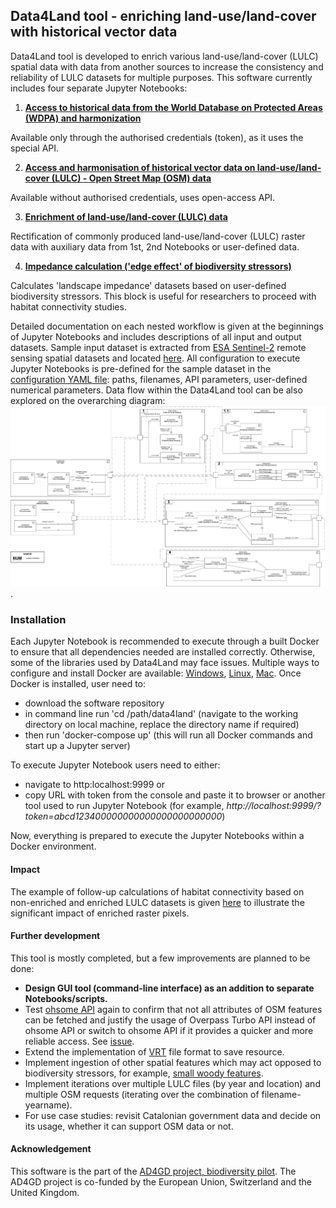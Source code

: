 ## **Data4Land** tool - enriching land-use/land-cover with historical vector data

Data4Land tool is developed to enrich various land-use/land-cover (LULC) spatial data with data from another sources to increase the consistency and reliability of LULC datasets for multiple purposes. This software currently includes four separate Jupyter Notebooks:

1. **[Access to historical data from the World Database on Protected Areas (WDPA) and harmonization](src/1_pas.ipynb)**

Available only through the authorised credentials (token), as it uses the special API.

2. **[Access and harmonisation of historical vector data on land-use/land-cover (LULC) - Open Street Map (OSM) data ](src/2_vector.ipynb)**

Available without authorised credentials, uses open-access API.

3. **[Enrichment of land-use/land-cover (LULC) data](src/3_enrichment.ipynb)**

Rectification of commonly produced land-use/land-cover (LULC) raster data with auxiliary data from 1st, 2nd Notebooks or user-defined data.

4. **[Impedance calculation ('edge effect' of biodiversity stressors)](src/4_impedance.ipynb)**

Calculates 'landscape impedance' datasets based on user-defined biodiversity stressors. This block is useful for researchers to proceed with habitat connectivity studies.

Detailed documentation on each nested workflow is given at the beginnings of Jupyter Notebooks and includes descriptions of all input and output datasets.
Sample input dataset is extracted from [ESA Sentinel-2](https://collections.sentinel-hub.com/impact-observatory-lulc-map/) remote sensing spatial datasets and located [here](src/data/input/).
All configuration to execute Jupyter Notebooks is pre-defined for the sample dataset in the [configuration YAML file](src/config/config.yaml): paths, filenames, API parameters, user-defined numerical parameters.
Data flow within the Data4Land tool can be also explored on the overarching diagram:![diagram](visualisation/workflow.png).

### Installation
Each Jupyter Notebook is recommended to execute through a built Docker to ensure that all dependencies needed are installed correctly. Otherwise, some of the libraries used by Data4Land may face issues. Multiple ways to configure and install Docker are available:
[Windows](https://www.docker.com/products/docker-desktop/), [Linux](https://docs.docker.com/desktop/setup/install/linux/), [Mac](https://docs.docker.com/desktop/setup/install/mac-install/).
Once Docker is installed, user need to:
- download the software repository
- in command line run 'cd /path/data4land' (navigate to the working directory on local machine, replace the directory name if required)
- then run 'docker-compose up' (this will run all Docker commands and start up a Jupyter server)

To execute Jupyter Notebook users need to either: 
- navigate to http:localhost:9999 or
- copy URL with token from the console and paste it to browser or another tool used to run Jupyter Notebook (for example, *http://localhost:9999/?token=abcd123400000000000000000000000*)

Now, everything is prepared to execute the Jupyter Notebooks within a Docker environment.

#### Impact
The example of follow-up calculations of habitat connectivity based on non-enriched and enriched LULC datasets is given [here](stats/) to illustrate the significant impact of enriched raster pixels.

#### Further development
This tool is mostly completed, but a few improvements are planned to be done:

- **Design GUI tool (command-line interface) as an addition to separate Notebooks/scripts.**
- Test [ohsome API](https://docs.ohsome.org/ohsome-api/v1/) again to confirm that not all attributes of OSM features can be fetched and justify the usage of Overpass Turbo API instead of ohsome API or switch to ohsome API if it provides a quicker and more reliable access. See [issue](https://github.com/GIScience/ohsome-api/issues/332).
- Extend the implementation of [VRT](https://gdal.org/en/latest/drivers/raster/vrt.html) file format to save resource.
- Implement ingestion of other spatial features which may act opposed to biodiversity stressors, for example, [small woody features](https://land.copernicus.eu/en/products/high-resolution-layer-small-woody-features).
- Implement iterations over multiple LULC files (by year and location) and multiple OSM requests (iterating over the combination of filename-yearname).
- For use case studies: revisit Catalonian government data and decide on its usage, whether it can support OSM data or not.

#### Acknowledgement
This software is the part of the [AD4GD project, biodiversity pilot](https://ad4gd.eu/biodiversity/). The AD4GD project is co-funded by the European Union, Switzerland and the United Kingdom.